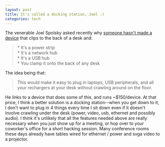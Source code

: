 ```yaml
--- 
layout: post
title: It's called a docking station, Joel :)
categories: tech
---
```

The venerable Joel Spolsky asked recently why [someone hasn't made a device][1] that clips to the back of a desk and:

<blockquote>
    * It's a power strip<br>
    * It's a network hub<br>
    * It's a USB hub<br>
    * You clamp it onto the back of any desk
</blockquote>

The idea being that: 

<blockquote>This would make it easy to plug in laptops, USB peripherals, and all your rechargers at your desk without crawling around on the floor.</blockquote>

He links to a device that does some of this, and runs ~$150/device.  At that price, I think a better solution is a docking station--when you get down to it, I don't want to plug in 4 things every time I sit down even if it doesn't involve crawling under the desk (power, video, usb, ethernet and possibly audio).  I think it's unlikely that all the features needed above are really necessary when you just show up for a meeting, or hop over to your coworker's office for a short hacking session.  Many conference rooms these days already have tables wired for ethernet / power and svga video to a projector.

   [1]: http://www.joelonsoftware.com/items/2008/09/20.html
